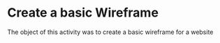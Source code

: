 # Create a basic Wireframe 

The object of this activity was to create a basic wireframe for a website 
